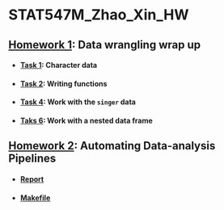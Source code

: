 # STAT547M_Zhao_Xin_HW

## [Homework 1](https://github.com/zxkathy/STAT547M_Zhao_Xin_HW/tree/master/HW6): Data wrangling wrap up

- #### [Task 1](https://github.com/zxkathy/STAT547M_Zhao_Xin_HW/blob/master/HW6/Task1/HW01_1.md): Character data
- #### [Task 2](https://github.com/zxkathy/STAT547M_Zhao_Xin_HW/blob/master/HW6/Task2/HW01_2.md): Writing functions
- #### [Task 4](https://github.com/zxkathy/STAT547M_Zhao_Xin_HW/blob/master/HW6/Task4/HW01_4.md): Work with the `singer` data
- #### [Taks 6](https://github.com/zxkathy/STAT547M_Zhao_Xin_HW/blob/master/HW6/Task6/HW01_6.md): Work with a nested data frame

## [Homework 2](https://github.com/zxkathy/STAT547M_Zhao_Xin_HW/tree/master/HW7): Automating Data-analysis Pipelines

- #### [Report](https://github.com/zxkathy/STAT547M_Zhao_Xin_HW/blob/master/HW7/report.md)
- #### [Makefile](https://github.com/zxkathy/STAT547M_Zhao_Xin_HW/blob/master/HW7/Makefile)
